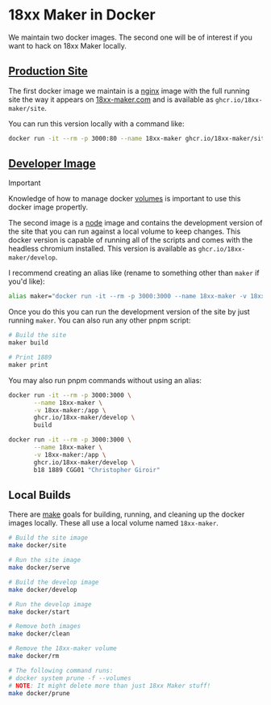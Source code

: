 # 18xx Maker in Docker

We maintain two docker images. The second one will be of interest if you want to
hack on 18xx Maker locally.

## [Production Site](https://github.com/18xx-maker/18xx-maker/pkgs/container/site)

The first docker image we maintain is a [nginx](https://hub.docker.com/_/nginx)
image with the full running site the way it appears on
[18xx-maker.com](https://18xx-maker.com) and is available as
`ghcr.io/18xx-maker/site`.

You can run this version locally with a command like:

```bash
docker run -it --rm -p 3000:80 --name 18xx-maker ghcr.io/18xx-maker/site
```

## [Developer Image](https://github.com/18xx-maker/18xx-maker/pkgs/container/develop)

> [!IMPORTANT]
> Knowledge of how to manage docker
> [volumes](https://docs.docker.com/engine/storage/volumes/) is important to use
> this docker image propertly.

The second image is a [node](https://hub.docker.com/_/node) image and contains
the development version of the site that you can run against a local volume to
keep changes. This docker version is capable of running all of the scripts and
comes with the headless chromium installed. This version is available as
`ghcr.io/18xx-maker/develop`.

I recommend creating an alias like (rename to something other than `maker` if
you'd like):

```bash
alias maker="docker run -it --rm -p 3000:3000 --name 18xx-maker -v 18xx-maker:/app ghcr.io/18xx-maker/develop"
```

Once you do this you can run the development version of the site by just running
`maker`. You can also run any other pnpm script:

```bash
# Build the site
maker build

# Print 1889
maker print
```

You may also run pnpm commands without using an alias:

```bash
docker run -it --rm -p 3000:3000 \
       --name 18xx-maker \
       -v 18xx-maker:/app \
       ghcr.io/18xx-maker/develop \
       build

docker run -it --rm -p 3000:3000 \
       --name 18xx-maker \
       -v 18xx-maker:/app \
       ghcr.io/18xx-maker/develop \
       b18 1889 CGG01 "Christopher Giroir"
```

## Local Builds

There are [make](https://www.gnu.org/software/make/) goals for building,
running, and cleaning up the docker images locally. These all use a local volume
named `18xx-maker`.

```bash
# Build the site image
make docker/site

# Run the site image
make docker/serve

# Build the develop image
make docker/develop

# Run the develop image
make docker/start

# Remove both images
make docker/clean

# Remove the 18xx-maker volume
make docker/rm

# The following command runs:
# docker system prune -f --volumes
# NOTE: It might delete more than just 18xx Maker stuff!
make docker/prune
```

